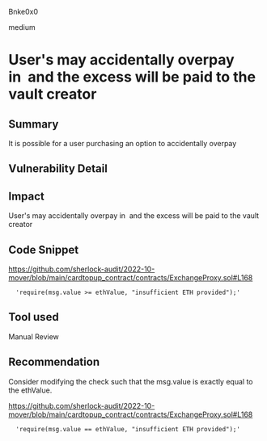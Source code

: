 Bnke0x0

medium

# User's may accidentally overpay in  and the excess will be paid to the vault creator

## Summary
It is possible for a user purchasing an option to accidentally overpay
## Vulnerability Detail

## Impact
User's may accidentally overpay in  and the excess will be paid to the vault creator
## Code Snippet
https://github.com/sherlock-audit/2022-10-mover/blob/main/cardtopup_contract/contracts/ExchangeProxy.sol#L168

      'require(msg.value >= ethValue, "insufficient ETH provided");'

## Tool used

Manual Review

## Recommendation
Consider modifying the check such that the msg.value is exactly equal to the ethValue.

https://github.com/sherlock-audit/2022-10-mover/blob/main/cardtopup_contract/contracts/ExchangeProxy.sol#L168

      'require(msg.value == ethValue, "insufficient ETH provided");'
